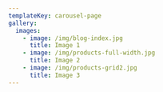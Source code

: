 ```yaml
---
templateKey: carousel-page
gallery:
  images:
    - image: /img/blog-index.jpg
      title: Image 1
    - image: /img/products-full-width.jpg
      title: Image 2
    - image: /img/products-grid2.jpg
      title: Image 3
---
```



